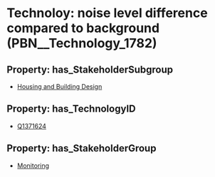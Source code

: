 # Technoloy: __noise level difference compared to background__ (PBN__Technology_1782)

## Property: has_StakeholderSubgroup

* [Housing and Building Design](PBN__TechSubgroup_157)

## Property: has_TechnologyID

* [Q1371624](Q1371624)

## Property: has_StakeholderGroup

* [Monitoring](PBN__TechGroup_8)

